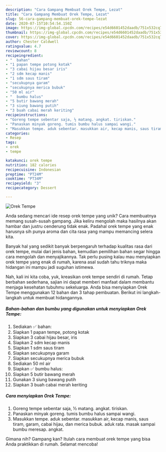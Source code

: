```yaml
---
description: "Cara Gampang Membuat Orek Tempe, Lezat"
title: "Cara Gampang Membuat Orek Tempe, Lezat"
slug: 56-cara-gampang-membuat-orek-tempe-lezat
date: 2020-07-15T10:54:54.150Z
image: https://img-global.cpcdn.com/recipes/e54d6601452daadb/751x532cq70/orek-tempe-foto-resep-utama.jpg
thumbnail: https://img-global.cpcdn.com/recipes/e54d6601452daadb/751x532cq70/orek-tempe-foto-resep-utama.jpg
cover: https://img-global.cpcdn.com/recipes/e54d6601452daadb/751x532cq70/orek-tempe-foto-resep-utama.jpg
author: Chester Caldwell
ratingvalue: 4.7
reviewcount: 8
recipeingredient:
- "  bahan"
- "1 papan tempe potong kotak"
- "3 cabai hijau besar iris"
- "2 sdm kecap manis"
- "1 sdm saus tiram"
- "secukupnya garam"
- "secukupnya merica bubuk"
- "50 ml air"
- "  bumbu halus"
- "5 butir bawang merah"
- "3 siung bawang putih"
- "3 buah cabai merah keriting"
recipeinstructions:
- "Goreng tempe sebentar saja, ½ matang. angkat. tiriskan."
- "Panaskan minyak goreng. tumis bumbu halus sampai wangi."
- "Masukkan tempe. aduk sebentar. masukkan air, kecap manis, saus tiram, garam, cabai hijau, dan merica bubuk. aduk rata. masak sampai bumbu meresap. angkat."
categories:
- Resep
tags:
- orek
- tempe

katakunci: orek tempe 
nutrition: 182 calories
recipecuisine: Indonesian
preptime: "PT24M"
cooktime: "PT34M"
recipeyield: "3"
recipecategory: Dessert

---
```



![Orek Tempe](https://img-global.cpcdn.com/recipes/e54d6601452daadb/751x532cq70/orek-tempe-foto-resep-utama.jpg)

Anda sedang mencari ide resep orek tempe yang unik? Cara membuatnya memang susah-susah gampang. Jika keliru mengolah maka hasilnya akan hambar dan justru cenderung tidak enak. Padahal orek tempe yang enak harusnya sih punya aroma dan cita rasa yang mampu memancing selera kita.



Banyak hal yang sedikit banyak berpengaruh terhadap kualitas rasa dari orek tempe, mulai dari jenis bahan, kemudian pemilihan bahan segar hingga cara mengolah dan menyajikannya. Tak perlu pusing kalau mau menyiapkan orek tempe yang enak di rumah, karena asal sudah tahu triknya maka hidangan ini mampu jadi suguhan istimewa.


Nah, kali ini kita coba, yuk, kreasikan orek tempe sendiri di rumah. Tetap berbahan sederhana, sajian ini dapat memberi manfaat dalam membantu menjaga kesehatan tubuhmu sekeluarga. Anda bisa menyiapkan Orek Tempe menggunakan 12 bahan dan 3 tahap pembuatan. Berikut ini langkah-langkah untuk membuat hidangannya.

<!--inarticleads1-->

##### Bahan-bahan dan bumbu yang digunakan untuk menyiapkan Orek Tempe:

1. Sediakan  ✅ bahan:
1. Siapkan 1 papan tempe, potong kotak
1. Siapkan 3 cabai hijau besar, iris
1. Siapkan 2 sdm kecap manis
1. Siapkan 1 sdm saus tiram
1. Siapkan secukupnya garam
1. Siapkan secukupnya merica bubuk
1. Sediakan 50 ml air
1. Siapkan  ✅ bumbu halus:
1. Siapkan 5 butir bawang merah
1. Gunakan 3 siung bawang putih
1. Siapkan 3 buah cabai merah keriting




<!--inarticleads2-->

##### Cara menyiapkan Orek Tempe:

1. Goreng tempe sebentar saja, ½ matang. angkat. tiriskan.
1. Panaskan minyak goreng. tumis bumbu halus sampai wangi.
1. Masukkan tempe. aduk sebentar. masukkan air, kecap manis, saus tiram, garam, cabai hijau, dan merica bubuk. aduk rata. masak sampai bumbu meresap. angkat.




Gimana nih? Gampang kan? Itulah cara membuat orek tempe yang bisa Anda praktikkan di rumah. Selamat mencoba!
